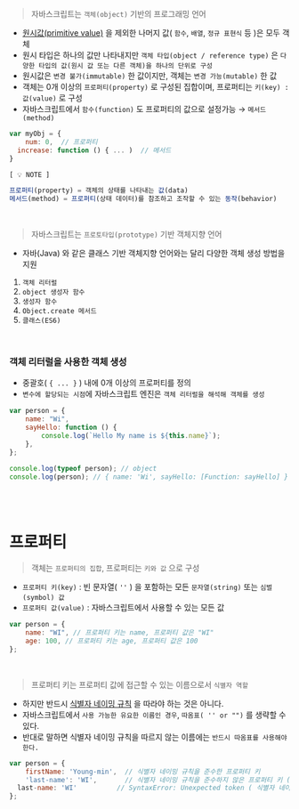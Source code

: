 > 자바스크립트는 `객체(object)` 기반의 프로그래밍 언어

-   [원시값(primitive value)](https://developer.mozilla.org/ko/docs/Glossary/Primitive) 을 제외한 나머지 값( `함수`, `배열`, `정규 표현식` 등 )은 모두 객체
-   원시 타입은 하나의 값만 나타내지만 `객체 타입(object / reference type)` 은 `다양한 타입의 값(원시 값 또는 다른 객체)을 하나의 단위로 구성`
-   원시값은 `변경 불가(immutable)` 한 값이지만, 객체는 `변경 가능(mutable)` 한 값
-   객체는 0개 이상의 `프로퍼티(property)` 로 구성된 집합이며, 프로퍼티는 `키(key) : 값(value)` 로 구성
-   자바스크립트에서 `함수(function)` 도 프로퍼티의 값으로 설정가능 → `메서드(method)`

```jsx
var myObj = {
	num: 0,  // 프로퍼티
  increase: function () { ... )  // 메서드
}
```

```jsx
[ 💡 NOTE ]

프로퍼티(property) = 객체의 상태를 나타내는 값(data)
메서드(method) = 프로퍼티(상태 데이터)를 참조하고 조작할 수 있는 동작(behavior)
```

<br>

> 자바스크립트는 `프로토타입(prototype)` 기반 객체지향 언어

-   자바(Java) 와 같은 클래스 기반 객체지향 언어와는 달리 다양한 객체 생성 방법을 지원

1. `객체 리터럴`
2. `object 생성자 함수`
3. `생성자 함수`
4. `Object.create 메서드`
5. `클래스(ES6)`

<br>

### 객체 리터럴을 사용한 객체 생성

-   중괄호( `{ ... }` ) 내에 0개 이상의 프로퍼티를 정의
-   `변수에 할당되는 시점`에 자바스크립트 엔진은 `객체 리터럴을 해석해 객체를 생성`

```jsx
var person = {
    name: "Wi",
    sayHello: function () {
        console.log(`Hello My name is ${this.name}`);
    },
};

console.log(typeof person); // object
console.log(person); // { name: 'Wi', sayHello: [Function: sayHello] }
```

<br>
<br>

# 프로퍼티

> 객체는 `프로퍼티의 집합`, 프로퍼티는 `키와 값` 으로 구성

-   `프로퍼티 키(key)` : 빈 문자열( `''` ) 을 포함하는 모든 `문자열(string)` 또는 `심벌(symbol) 값`
-   `프로퍼티 값(value)` : 자바스크립트에서 사용할 수 있는 모든 값

```jsx
var person = {
    name: "WI", // 프로퍼티 키는 name, 프로퍼티 값은 "WI"
    age: 100, // 프로퍼티 키는 age, 프로퍼티 값은 100
};
```

<br>

> 프로퍼티 키는 프로퍼티 값에 접근할 수 있는 이름으로서 `식별자 역할`

-   하지만 반드시 [식별자 네이밍 규칙](https://javascript.plainenglish.io/rules-to-follow-when-naming-an-identifier-in-javascript-a992c103bc8c) 을 따라야 하는 것은 아니다.
-   자바스크립트에서 `사용 가능한 유요한 이름인 경우`, `따옴표( '' or "")` 를 생략할 수 있다.
-   반대로 말하면 식별자 네이밍 규칙을 따르지 않는 이름에는 `반드시 따옴표를 사용해야 한다.`

```jsx
var person = {
	firstName: 'Young-min',  // 식별자 네이밍 규칙을 준수한 프로퍼티 키
	'last-name': 'WI',       // 식별자 네이밍 규칙을 준수하지 않은 프로퍼티 키 ( 따옴표를 사용해 문자열 형태 유지 )
  last-name: 'WI'          // SyntaxError: Unexpected token ( 식별자 네이밍 규칙을 준수하지 않은 프로퍼티 키 ( 따옴표를 사용하지 않을 경우 - 표현식으로 해석 ) )
};
```

<br>
